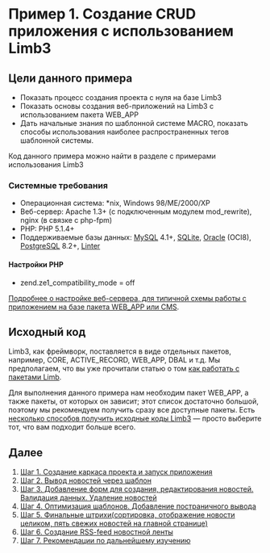 # Пример 1. Создание CRUD приложения с использованием Limb3
## Цели данного примера

* Показать процесс создания проекта с нуля на базе Limb3
* Показать основы создания веб-приложений на Limb3 с использованием пакета WEB_APP
* Дать начальные знания по шаблонной системе MACRO, показать способы использования наиболее распространенных тегов шаблонной системы.

Код данного примера можно найти в разделе c примерами использования Limb3

### Системные требования

* Операционная система: *nix, Windows 98/ME/2000/XP
* Веб-сервер: Apache 1.3+ (с подключенным модулем mod_rewrite), nginx (в связке с php-fpm)
* PHP: PHP 5.1.4+
* Поддерживаемые базы данных: [MySQL](http://www.mysql.com/) 4.1+, [SQLite](http://sqlite.org/), [Oracle](http://www.oracle.com/index.html) (OCI8), [PostgreSQL](http://www.postgresql.org/) 8.2+, [Linter](http://www.linter.ru/ru/main/)

#### Настройки РНР

* zend.ze1_compatibility_mode = off

[Подробнее о настройке веб-сервера, для типичной схемы работы с приложением на базе пакета WEB_APP или CMS](../../../web_app/docs/ru/web_app/app_installation.md).

## Исходный код
Limb3, как фреймворк, поставляется в виде отдельных пакетов, например, CORE, ACTIVE_RECORD, WEB_APP, DBAL и т.д. Мы предполагаем, что вы уже прочитали статью о том [как работать с пакетами Limb](../packages_architecture.md).

Для выполнения данного примера нам необходим пакет WEB_APP, а также пакеты, от которых он зависит; этот список достаточно большой, поэтому мы рекомендуем получить сразу все доступные пакеты. Есть [несколько способов получить исходные коды Limb3](../how_to_download.md) — просто выберите тот, что вам подходит больше всего.

## Далее

1. [Шаг 1. Создание каркаса проекта и запуск приложения](./basic/step1.md)
2. [Шаг 2. Вывод новостей через шаблон](./basic/step2.md)
3. [Шаг 3. Добавление форм для создания, редактирования новостей. Валидация данных. Удаление новостей](./basic/step3.md)
4. [Шаг 4. Оптимизация шаблонов. Добавление постраничного вывода](./basic/step4.md)
5. [Шаг 5. Финальные штрихи(cортировка, отображение новости целиком, пять свежих новостей на главной странице)](./basic/step5.md)
6. [Шаг 6. Создание RSS-feed новостной ленты](./basic/step6.md)
7. [Шаг 7. Рекомендации по дальнейшему изучению](./basic/step7.md)
